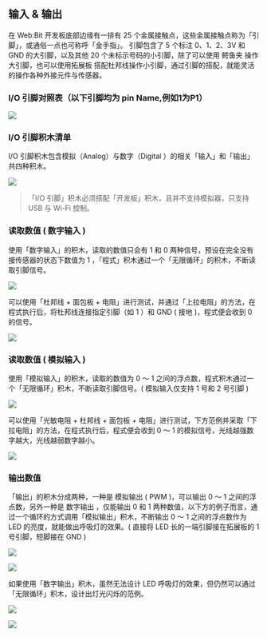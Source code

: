 ## 输入 & 输出

在 Web:Bit 开发板底部边缘有一排有 25 个金属接触点，这些金属接触点称为「引脚」，或通俗一点也可称呼「金手指」。 引脚包含了 5 个标注 0、1、2、3V 和 GND 的大引脚，以及其他 20 个未标示号码的小引脚，除了可以使用 鳄鱼夹 操作大引脚，也可以使用拓展板 搭配杜邦线操作小引脚，通过引脚的搭配，就能灵活的操作各种外接元件与传感器。

### I/O 引脚对照表（以下引脚均为 pin Name,例如1为P1）

![](pin_io/index-04.jpg)

### I/O 引脚积木清单

I/O 引脚积木包含模拟（Analog）与数字（Digital ）的相关「输入」和「输出」共四种积木。

![](pin_io/io-pin-03.jpg)

> 「I/O 引脚」积木必须搭配「开发板」积木，且并不支持模拟器，只支持 USB 与 Wi-Fi 控制。

### 读取数值 ( 数字输入 )

使用「数字输入」的积木，读取的数值只会有 1 和 0 两种信号，预设在完全没有接传感器的状态下数值为 1 ，「程式」积木通过一个「无限循环」的积木，不断读取引脚信号。

![](pin_io/io-pin-01.jpg)

可以使用「杜邦线 + 面包板 + 电阻」进行测试，并通过「上拉电阻」的方法，在程式执行后，将杜邦线连接指定引脚（如 1 ）和 GND ( 接地 )，程式便会收到 0 的信号。

![](pin_io/io-pin-02.gif)

### 读取数值 ( 模拟输入 )

使用「模拟输入」的积木，读取的数值为 0 ～ 1 之间的浮点数，程式积木通过一个「无限循环」积木，不断读取引脚信号。( 模拟输入仅支持 1 号和 2 号引脚 )

![](pin_io/io-pin-04.jpg)

可以使用「光敏电阻 + 杜邦线 + 面包板 + 电阻」进行测试，下方范例并采取「下拉电阻」的方法，在程式执行后，程式便会收到 0 ～ 1 的模拟信号，光线越强数字越大，光线越弱数字越小。

![](pin_io/io-pin-05.gif)

### 输出数值

「输出」的积木分成两种，一种是 模拟输出 ( PWM )，可以输出 0 ～ 1 之间的浮点数，另外一种是 数字输出 ，仅能输出 0 和 1 两种数值，以下方的例子而言，通过一个循环的方式调用「模拟输出」积木，不断输出 0 ～ 1 之间的浮点数作为 LED 的亮度，就能做出呼吸灯的效果。( 直接将 LED 长的一端引脚接在拓展板的 1 号引脚，短脚接在 GND )

![](pin_io/io-pin-06.jpg)

![](pin_io/io-pin-07.gif)

如果使用「数字输出」积木，虽然无法设计 LED 呼吸灯的效果，但仍然可以通过「无限循环」积木，设计出灯光闪烁的范例。

![](pin_io/io-pin-08.jpg)

![](pin_io/io-pin-09.gif)
